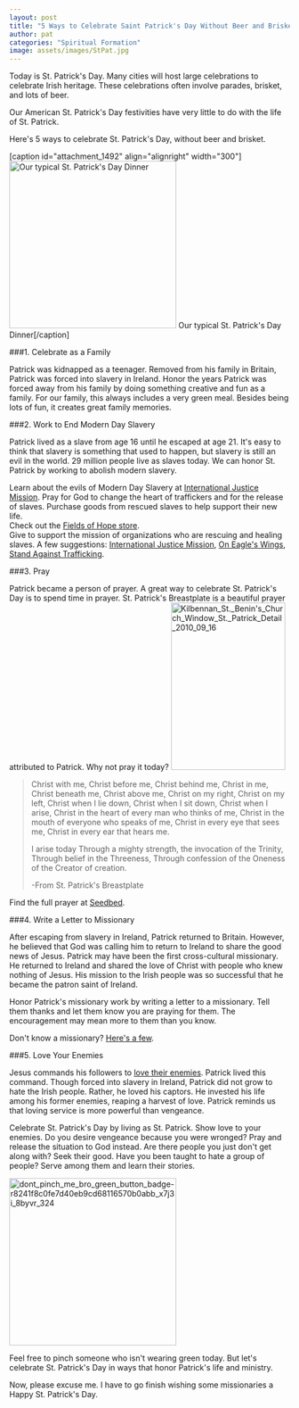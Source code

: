 ```yaml
---
layout: post
title: "5 Ways to Celebrate Saint Patrick's Day Without Beer and Brisket"
author: pat
categories: "Spiritual Formation"
image: assets/images/StPat.jpg
---
```

Today is St. Patrick's Day. Many cities will host large celebrations to celebrate Irish heritage. These celebrations often involve parades, brisket, and lots of beer.

Our American St. Patrick's Day festivities have very little to do with the life of St. Patrick.

Here's 5 ways to celebrate St. Patrick's Day, without beer and brisket.

[caption id="attachment_1492" align="alignright" width="300"]<a href="http://embracethegodlife.com/wp-content/uploads/2015/03/StPatMeal.jpg"><img class="size-medium wp-image-1492" src="http://embracethegodlife.com/wp-content/uploads/2015/03/StPatMeal-300x300.jpg" alt="Our typical St. Patrick's Day Dinner" width="300" height="300" /></a> Our typical St. Patrick's Day Dinner[/caption]

###1. Celebrate as a Family

Patrick was kidnapped as a teenager. Removed from his family in Britain, Patrick was forced into slavery in Ireland. Honor the years Patrick was forced away from his family by doing something creative and fun as a family. For our family, this always includes a very green meal. Besides being lots of fun, it creates great family memories.

###2. Work to End Modern Day Slavery

Patrick lived as a slave from age 16 until he escaped at age 21. It's easy to think that slavery is something that used to happen, but slavery is still an evil in the world. 29 million people live as slaves today. We can honor St. Patrick by working to abolish modern slavery.

Learn about the evils of Modern Day Slavery at <a href="https://www.ijm.org/" target="_blank" rel="noopener">International Justice Mission</a>.
Pray for God to change the heart of traffickers and for the release of slaves.
Purchase goods from rescued slaves to help support their new life.  
Check out the <a href="www.fieldsofhopeusa.com/" target="_blank" rel="noopener">Fields of Hope store</a>.  
Give to support the mission of organizations who are rescuing and healing slaves. A few suggestions: <a href="https://www.ijm.org/" target="_blank" rel="noopener">International Justice Mission</a>, <a href="http://www.oneagleswingsministries.org/" target="_blank" rel="noopener">On Eagle's Wings</a>, <a href="http://www.standagainsttraffickingnc.org/" target="_blank" rel="noopener">Stand Against Trafficking</a>.

###3. Pray

Patrick became a person of prayer. A great way to celebrate St. Patrick's Day is to spend time in prayer. St. Patrick's Breastplate is a beautiful prayer attributed to Patrick. Why not pray it today?
<a href="http://embracethegodlife.com/wp-content/uploads/2015/03/Kilbennan_St._Benins_Church_Window_St._Patrick_Detail_2010_09_16.jpg"><img class="alignright size-medium wp-image-1499" src="http://embracethegodlife.com/wp-content/uploads/2015/03/Kilbennan_St._Benins_Church_Window_St._Patrick_Detail_2010_09_16-205x300.jpg" alt="Kilbennan_St._Benin's_Church_Window_St._Patrick_Detail_2010_09_16" width="205" height="300" /></a>
<blockquote>Christ with me,
Christ before me,
Christ behind me,
Christ in me,
Christ beneath me,
Christ above me,
Christ on my right,
Christ on my left,
Christ when I lie down,
Christ when I sit down,
Christ when I arise,
Christ in the heart of every man who thinks of me,
Christ in the mouth of everyone who speaks of me,
Christ in every eye that sees me,
Christ in every ear that hears me.

I arise today
Through a mighty strength, the invocation of the Trinity,
Through belief in the Threeness,
Through confession of the Oneness
of the Creator of creation.

-From St. Patrick's Breastplate</blockquote>
Find the full prayer at <a href="http://seedbed.com/feed/breastplate-st-patrick/" target="_blank" rel="noopener">Seedbed</a>.

###4. Write a Letter to Missionary

After escaping from slavery in Ireland, Patrick returned to Britain. However, he believed that God was calling him to return to Ireland to share the good news of Jesus. Patrick may have been the first cross-cultural missionary. He returned to Ireland and shared the love of Christ with people who knew nothing of Jesus. His mission to the Irish people was so successful that he became the patron saint of Ireland.

Honor Patrick's missionary work by writing a letter to a missionary. Tell them thanks and let them know you are praying for them. The encouragement may mean more to them than you know.

Don't know a missionary? <a href="http://www.globalpartnersonline.org/partner/give/missionaries" target="_blank" rel="noopener">Here's a few</a>.

###5. Love Your Enemies

Jesus commands his followers to <a href="https://www.biblegateway.com/passage/?search=Matthew%205:43-48" target="_blank" rel="noopener">love their enemies</a>. Patrick lived this command. Though forced into slavery in Ireland, Patrick did not grow to hate the Irish people. Rather, he loved his captors. He invested his life among his former enemies, reaping a harvest of love. Patrick reminds us that loving service is more powerful than vengeance.

Celebrate St. Patrick's Day by living as St. Patrick. Show love to your enemies.
Do you desire vengeance because you were wronged? Pray and release the situation to God instead.
Are there people you just don't get along with? Seek their good.
Have you been taught to hate a group of people? Serve among them and learn their stories.

<a href="http://embracethegodlife.com/wp-content/uploads/2015/03/dont_pinch_me_bro_green_button_badge-r8241f8c0fe7d40eb9cd68116570b0abb_x7j3i_8byvr_324.jpg"><img class="alignleft size-medium wp-image-1497" src="http://embracethegodlife.com/wp-content/uploads/2015/03/dont_pinch_me_bro_green_button_badge-r8241f8c0fe7d40eb9cd68116570b0abb_x7j3i_8byvr_324-300x300.jpg" alt="dont_pinch_me_bro_green_button_badge-r8241f8c0fe7d40eb9cd68116570b0abb_x7j3i_8byvr_324" width="300" height="300" /></a>

Feel free to pinch someone who isn't wearing green today. But let's celebrate St. Patrick's Day in ways that honor Patrick's life and ministry.

Now, please excuse me. I have to go finish wishing some missionaries a Happy St. Patrick's Day.
